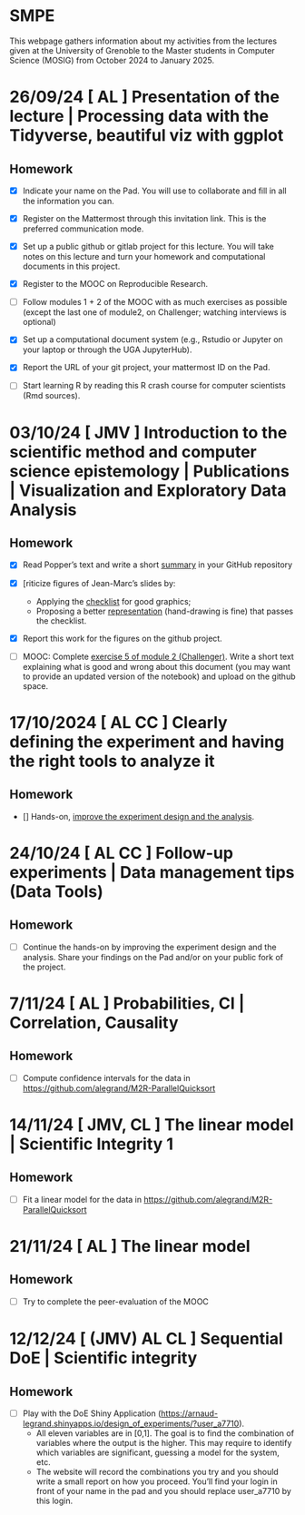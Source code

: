 # SMPE
This webpage gathers information about my activities from the lectures given at the University of Grenoble to the Master students in Computer Science (MOSIG) from October 2024 to January 2025.


# 26/09/24 [ AL ] Presentation of the lecture | Processing data with the Tidyverse, beautiful viz with ggplot
## Homework
- [x] Indicate your name on the Pad. You will use to collaborate and fill in all the information you can.
- [x] Register on the Mattermost through this invitation link. This is the preferred communication mode. 
- [x] Set up a public github or gitlab project for this lecture. You will take notes on this lecture and turn your homework and computational documents in this project.
- [x] Register to the MOOC on Reproducible Research.
- [ ] Follow modules 1 + 2 of the MOOC with as much exercises as possible (except the last one of module2, on Challenger; watching interviews is optional)
- [x] Set up a computational document system (e.g., Rstudio or Jupyter on your laptop or through the UGA JupyterHub).
- [x] Report the URL of your git project, your mattermost ID on the Pad.
- [ ] Start learning R by reading this R crash course for computer scientists (Rmd sources).


# 03/10/24 [ JMV ] Introduction to the scientific method and computer science epistemology | Publications | Visualization and Exploratory Data Analysis
## Homework
- [x] Read Popper’s text and write a short [summary](https://github.com/LeslieJanine/SMPE/blob/main/20241003/poppers_text_summary.md) in your GitHub repository
- [x] [riticize figures of Jean-Marc’s slides by:
  - Applying the [checklist](https://github.com/LeslieJanine/SMPE/tree/main/20241003/checklist) for good graphics;
  - Proposing a better [representation](https://github.com/LeslieJanine/SMPE/tree/main/20241003/better_representation) (hand-drawing is fine) that passes the checklist.
- [x] Report this work for the figures on the github project.
- [ ] MOOC: Complete [exercise 5 of module 2 (Challenger)](). Write a short text explaining what is good and wrong about this document (you may want to provide an updated version of the notebook) and upload on the github space.


# 17/10/2024 [ AL CC ] Clearly defining the experiment and having the right tools to analyze it
## Homework
- [] Hands-on, [improve the experiment design and the analysis]().


# 24/10/24 [ AL CC ] Follow-up experiments | Data management tips (Data Tools)
## Homework
- [ ] Continue the hands-on by improving the experiment design and the analysis. Share your findings on the Pad and/or on your public fork of the project.


# 7/11/24 [ AL ] Probabilities, CI | Correlation, Causality
## Homework
- [ ] Compute confidence intervals for the data in https://github.com/alegrand/M2R-ParallelQuicksort


# 14/11/24 [ JMV, CL ] The linear model | Scientific Integrity 1
## Homework
- [ ] Fit a linear model for the data in https://github.com/alegrand/M2R-ParallelQuicksort


# 21/11/24 [ AL ] The linear model
## Homework
- [ ] Try to complete the peer-evaluation of the MOOC


# 12/12/24 [ (JMV) AL CL ] Sequential DoE | Scientific integrity 
## Homework
- [ ] Play with the DoE Shiny Application (https://arnaud-legrand.shinyapps.io/design_of_experiments/?user_a7710).
  - All eleven variables are in [0,1]. The goal is to find the combination of variables where the output is the higher. This may require to identify which variables are significant, guessing a model for the system, etc.
  - The website will record the combinations you try and you should write a small report on how you proceed. You’ll find your login in front of your name in the pad and you should replace user_a7710 by this login.



